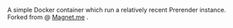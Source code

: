 

A simple Docker container which run a relatively recent Prerender instance.
Forked from  @ [Magnet.me](https://magnet.me) .
